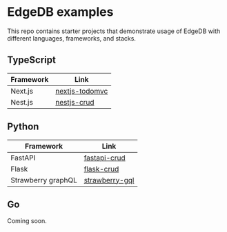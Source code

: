 # EdgeDB examples

This repo contains starter projects that demonstrate usage of EdgeDB with different languages, frameworks, and stacks.

## TypeScript

| Framework | Link                                                                                 |
| --------- | ------------------------------------------------------------------------------------ |
| Next.js   | [nextjs-todomvc](https://github.com/edgedb/edgedb-examples/tree/main/nextjs-todomvc) |
| Nest.js   | [nestjs-crud](https://github.com/edgedb/edgedb-examples/tree/main/nestjs-crud) |

## Python

| Framework | Link                                                                                 |
| --------- | ------------------------------------------------------------------------------------ |
| FastAPI   | [fastapi-crud](https://github.com/edgedb/edgedb-examples/tree/main/fastapi-crud)|
| Flask   | [flask-crud](https://github.com/edgedb/edgedb-examples/tree/main/flask-crud)|
| Strawberry graphQL   | [strawberry-gql](https://github.com/edgedb/edgedb-examples/tree/main/strawberry-gql)|

## Go

Coming soon.
